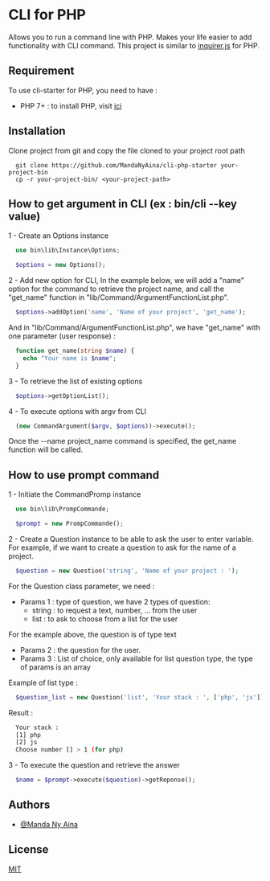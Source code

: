 
# CLI for PHP

Allows you to run a command line with PHP. Makes your life easier to 
add functionality with CLI command. This project is similar to [inquirer.js](https://www.npmjs.com/package/inquirer) 
for PHP.
## Requirement

To use cli-starter for PHP, you need to have :

- PHP 7+ : to install PHP, visit [ici](https://www.php.net/manual/fr/install.php)
## Installation

Clone project from git and copy the file cloned to your project root path

```shell
  git clone https://github.com/MandaNyAina/cli-php-starter your-project-bin
  cp -r your-project-bin/ <your-project-path>
```
## How to get argument in CLI (ex : bin/cli --key value)

1 - Create an Options instance

```php
  use bin\lib\Instance\Options;

  $options = new Options();
```

2 - Add new option for CLI, In the example below, we will add a "name" 
option for the command to retrieve the project name, and call the "get_name" 
function in "lib/Command/ArgumentFunctionList.php".

```php
  $options->addOption('name', 'Name of your project', 'get_name');
```

And in "lib/Command/ArgumentFunctionList.php", we have "get_name" with one parameter (user response) :

```php
  function get_name(string $name) {
    echo "Your name is $name";
  }
```

3 - To retrieve the list of existing options

```php
  $options->getOptionList();
```

4 - To execute options with argv from CLI

```php
  (new CommandArgument($argv, $options))->execute();
```

Once the --name project_name command is specified, the get_name function 
will be called.
## How to use prompt command

1 - Initiate the CommandPromp instance

```php
  use bin\lib\PrompCommande;

  $prompt = new PrompCommande();
```

2 - Create a Question instance to be able to ask the user to enter variable. For 
example, if we want to create a question to ask for the name of a project.

```php
  $question = new Question('string', 'Name of your project : ');
```

For the Question class parameter, we need :

- Params 1 : type of question, we have 2 types of question:
    - string : to request a text, number, ... from the user
    - list : to ask to choose from a list for the user

For the example above, the question is of type text

- Params 2 : the question for the user.
- Params 3 : List of choice, only available for list question type, the type of params is an array

Example of list type :

```php
  $question_list = new Question('list', 'Your stack : ', ['php', 'js']);
```

Result : 

```bash
  Your stack : 
  [1] php
  [2] js
  Choose number [] > 1 (for php)
```

3 - To execute the question and retrieve the answer

```php
  $name = $prompt->execute($question)->getReponse();
```
## Authors

- [@Manda Ny Aina](https://github.com/MandaNyAina)


## License

[MIT](https://choosealicense.com/licenses/mit/)

